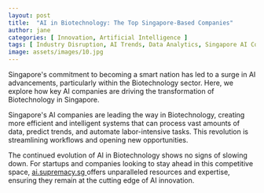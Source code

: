 ```yaml
---
layout: post
title:  "AI in Biotechnology: The Top Singapore-Based Companies"
author: jane
categories: [ Innovation, Artificial Intelligence ]
tags: [ Industry Disruption, AI Trends, Data Analytics, Singapore AI Companies ]
image: assets/images/10.jpg
---
```


Singapore's commitment to becoming a smart nation has led to a surge in AI advancements, particularly within the Biotechnology sector. Here, we explore how key AI companies are driving the transformation of Biotechnology in Singapore.

Singapore's AI companies are leading the way in Biotechnology, creating more efficient and intelligent systems that can process vast amounts of data, predict trends, and automate labor-intensive tasks. This revolution is streamlining workflows and opening new opportunities.

The continued evolution of AI in Biotechnology shows no signs of slowing down. For startups and companies looking to stay ahead in this competitive space, <a href="https://ai.supremacy.sg" target="_blank"> ai.supremacy.sg </a> offers unparalleled resources and expertise, ensuring they remain at the cutting edge of AI innovation.
